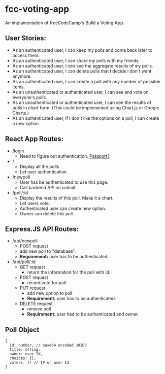 # fcc-voting-app

An implamentation of freeCodeCamp's Build a Voting App.

## User Stories:

-   As an authenticated user, I can keep my polls and come back later to access them.
-   As an authenticated user, I can share my polls with my friends.
-   As an authenticated user, I can see the aggregate results of my polls.
-   As an authenticated user, I can delete polls that I decide I don't want anymore.
-   As an authenticated user, I can create a poll with any number of possible items.
-   As an unauthenticated or authenticated user, I can see and vote on everyone's polls.
-   As an unauthenticated or authenticated user, I can see the results of polls in chart form. (This could be implemented using Chart.js or Google Charts.)
-   As an authenticated user, if I don't like the options on a poll, I can create a new option.


## React App Routes:

-   /login
    -   Need to figure out authentication. [Passport?](http://passportjs.org/)
-   /
    -   Display all the polls
    -   Let user authentication
-   /newpoll
    -   User has be authenticated to use this page.
    -   Call backend API on submit.
-   /poll/:id
    -   Display the results of this poll. Make it a chart.
    -   Let users vote.
    -   Authenticated user can create new option.
    -   Owner can delete this poll.

## Express.JS API Routes:

-   /api/newpoll
    -   POST request
    -   add new poll to "database".
    -   **Requirement:** user has to be authenticated.
-   /api/poll/:id
    -   GET request
        -   return the information for the poll with id.
    -   POST request
        -   record vote for poll
    -   PUT request
        -   add new option to poll
        -   **Requirement:** user has to be authenticated.
    -   DELETE request
        -   remove poll
        -   **Requirement:** user had to be authenticated and owner.

## Poll Object
    {
      id: number, // base64 encoded UUID?
      title: string,
      owner: user Id,
      choices: {},
      voters: [] // IP or user Id
    }
